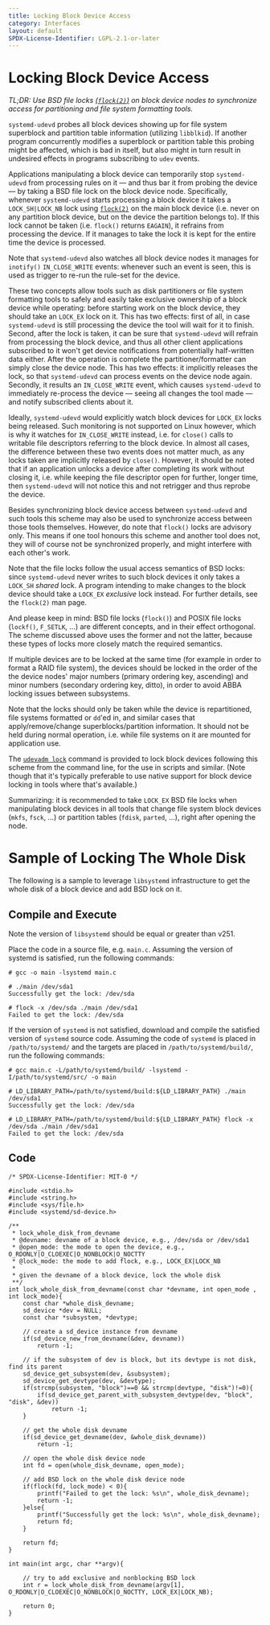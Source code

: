 ```yaml
---
title: Locking Block Device Access
category: Interfaces
layout: default
SPDX-License-Identifier: LGPL-2.1-or-later
---
```


# Locking Block Device Access

*TL;DR: Use BSD file locks
[(`flock(2)`)](https://man7.org/linux/man-pages/man2/flock.2.html) on block
device nodes to synchronize access for partitioning and file system formatting
tools.*

`systemd-udevd` probes all block devices showing up for file system superblock
and partition table information (utilizing `libblkid`). If another program
concurrently modifies a superblock or partition table this probing might be
affected, which is bad in itself, but also might in turn result in undesired
effects in programs subscribing to `udev` events.

Applications manipulating a block device can temporarily stop `systemd-udevd`
from processing rules on it — and thus bar it from probing the device — by
taking a BSD file lock on the block device node. Specifically, whenever
`systemd-udevd` starts processing a block device it takes a `LOCK_SH|LOCK_NB`
lock using [`flock(2)`](https://man7.org/linux/man-pages/man2/flock.2.html) on
the main block device (i.e. never on any partition block device, but on the
device the partition belongs to). If this lock cannot be taken (i.e. `flock()`
returns `EAGAIN`), it refrains from processing the device. If it manages to take
the lock it is kept for the entire time the device is processed.

Note that `systemd-udevd` also watches all block device nodes it manages for
`inotify()` `IN_CLOSE_WRITE` events: whenever such an event is seen, this is
used as trigger to re-run the rule-set for the device.

These two concepts allow tools such as disk partitioners or file system
formatting tools to safely and easily take exclusive ownership of a block
device while operating: before starting work on the block device, they should
take an `LOCK_EX` lock on it. This has two effects: first of all, in case
`systemd-udevd` is still processing the device the tool will wait for it to
finish. Second, after the lock is taken, it can be sure that `systemd-udevd`
will refrain from processing the block device, and thus all other client
applications subscribed to it won't get device notifications from potentially
half-written data either. After the operation is complete the
partitioner/formatter can simply close the device node. This has two effects:
it implicitly releases the lock, so that `systemd-udevd` can process events on
the device node again. Secondly, it results an `IN_CLOSE_WRITE` event, which
causes `systemd-udevd` to immediately re-process the device — seeing all
changes the tool made — and notify subscribed clients about it.

Ideally, `systemd-udevd` would explicitly watch block devices for `LOCK_EX`
locks being released. Such monitoring is not supported on Linux however, which
is why it watches for `IN_CLOSE_WRITE` instead, i.e. for `close()` calls to
writable file descriptors referring to the block device. In almost all cases,
the difference between these two events does not matter much, as any locks
taken are implicitly released by `close()`. However, it should be noted that if
an application unlocks a device after completing its work without closing it,
i.e. while keeping the file descriptor open for further, longer time, then
`systemd-udevd` will not notice this and not retrigger and thus reprobe the
device.

Besides synchronizing block device access between `systemd-udevd` and such
tools this scheme may also be used to synchronize access between those tools
themselves. However, do note that `flock()` locks are advisory only. This means
if one tool honours this scheme and another tool does not, they will of course
not be synchronized properly, and might interfere with each other's work.

Note that the file locks follow the usual access semantics of BSD locks: since
`systemd-udevd` never writes to such block devices it only takes a `LOCK_SH`
*shared* lock. A program intending to make changes to the block device should
take a `LOCK_EX` *exclusive* lock instead. For further details, see the
`flock(2)` man page.

And please keep in mind: BSD file locks (`flock()`) and POSIX file locks
(`lockf()`, `F_SETLK`, …) are different concepts, and in their effect
orthogonal. The scheme discussed above uses the former and not the latter,
because these types of locks more closely match the required semantics.

If multiple devices are to be locked at the same time (for example in order to
format a RAID file system), the devices should be locked in the order of the
the device nodes' major numbers (primary ordering key, ascending) and minor
numbers (secondary ordering key, ditto), in order to avoid ABBA locking issues
between subsystems.

Note that the locks should only be taken while the device is repartitioned,
file systems formatted or `dd`'ed in, and similar cases that
apply/remove/change superblocks/partition information. It should not be held
during normal operation, i.e. while file systems on it are mounted for
application use.

The [`udevadm
lock`](https://www.freedesktop.org/software/systemd/man/udevadm.html) command
is provided to lock block devices following this scheme from the command line,
for the use in scripts and similar. (Note though that it's typically preferable
to use native support for block device locking in tools where that's
available.)

Summarizing: it is recommended to take `LOCK_EX` BSD file locks when
manipulating block devices in all tools that change file system block devices
(`mkfs`, `fsck`, …) or partition tables (`fdisk`, `parted`, …), right after
opening the node.

# Sample of Locking The Whole Disk

The following is a sample to leverage `libsystemd` infrastructure to get the whole disk of a block device and add BSD lock on it.

## Compile and Execute
Note the version of `libsystemd` should be equal or greater than v251.

Place the code in a source file, e.g. `main.c`. Assuming the version of systemd is satisfied, run the following commands:
```
# gcc -o main -lsystemd main.c

# ./main /dev/sda1
Successfully get the lock: /dev/sda

# flock -x /dev/sda ./main /dev/sda1
Failed to get the lock: /dev/sda
```

If the version of `systemd` is not satisfied, download and compile the satisfied version of `systemd` source code. Assuming the code of `systemd` is placed in `/path/to/systemd/` and the targets are placed in `/path/to/systemd/build/`, run the following commands:
```
# gcc main.c -L/path/to/systemd/build/ -lsystemd -I/path/to/systemd/src/ -o main

# LD_LIBRARY_PATH=/path/to/systemd/build:${LD_LIBRARY_PATH} ./main /dev/sda1
Successfully get the lock: /dev/sda

# LD_LIBRARY_PATH=/path/to/systemd/build:${LD_LIBRARY_PATH} flock -x /dev/sda ./main /dev/sda1
Failed to get the lock: /dev/sda
```

## Code
```
/* SPDX-License-Identifier: MIT-0 */

#include <stdio.h>
#include <string.h>
#include <sys/file.h>
#include <systemd/sd-device.h>

/**
 * lock_whole_disk_from_devname
 * @devname: devname of a block device, e.g., /dev/sda or /dev/sda1
 * @open_mode: the mode to open the device, e.g., O_RDONLY|O_CLOEXEC|O_NONBLOCK|O_NOCTTY
 * @lock_mode: the mode to add flock, e.g., LOCK_EX|LOCK_NB
 *
 * given the devname of a block device, lock the whole disk
 **/
int lock_whole_disk_from_devname(const char *devname, int open_mode , int lock_mode){
    const char *whole_disk_devname;
    sd_device *dev = NULL;
    const char *subsystem, *devtype;

    // create a sd_device instance from devname
    if(sd_device_new_from_devname(&dev, devname))
        return -1;

    // if the subsystem of dev is block, but its devtype is not disk, find its parent
    sd_device_get_subsystem(dev, &subsystem);
    sd_device_get_devtype(dev, &devtype);
    if(strcmp(subsystem, "block")==0 && strcmp(devtype, "disk")!=0){
        if(sd_device_get_parent_with_subsystem_devtype(dev, "block", "disk", &dev))
            return -1;
    }

    // get the whole disk devname
    if(sd_device_get_devname(dev, &whole_disk_devname))
        return -1;

    // open the whole disk device node
    int fd = open(whole_disk_devname, open_mode);

    // add BSD lock on the whole disk device node
    if(flock(fd, lock_mode) < 0){
        printf("Failed to get the lock: %s\n", whole_disk_devname);
        return -1;
    }else{
        printf("Successfully get the lock: %s\n", whole_disk_devname);
        return fd;
    }

    return fd;
}

int main(int argc, char **argv){

    // try to add exclusive and nonblocking BSD lock
    int r = lock_whole_disk_from_devname(argv[1], O_RDONLY|O_CLOEXEC|O_NONBLOCK|O_NOCTTY, LOCK_EX|LOCK_NB);

    return 0;
}
```